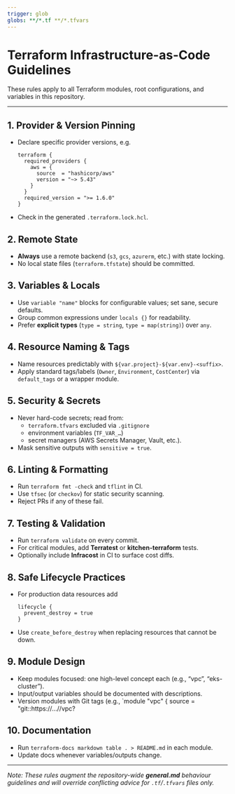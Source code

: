 ```yaml
---
trigger: glob
globs: **/*.tf **/*.tfvars
---
```


# Terraform Infrastructure-as-Code Guidelines

These rules apply to all Terraform modules, root configurations, and variables in this repository.

---

## 1. Provider & Version Pinning
- Declare specific provider versions, e.g.  
  ```hcl
  terraform {
    required_providers {
      aws = {
        source  = "hashicorp/aws"
        version = "~> 5.43"
      }
    }
    required_version = ">= 1.6.0"
  }
  ```
- Check in the generated `.terraform.lock.hcl`.

## 2. Remote State
- **Always** use a remote backend (`s3`, `gcs`, `azurerm`, etc.) with state locking.
- No local state files (`terraform.tfstate`) should be committed.

## 3. Variables & Locals
- Use `variable "name"` blocks for configurable values; set sane, secure defaults.
- Group common expressions under `locals {}` for readability.
- Prefer **explicit types** (`type = string`, `type = map(string)`) over `any`.

## 4. Resource Naming & Tags
- Name resources predictably with `${var.project}-${var.env}-<suffix>`.
- Apply standard tags/labels (`Owner`, `Environment`, `CostCenter`) via `default_tags` or a wrapper module.

## 5. Security & Secrets
- Never hard-code secrets; read from:
  - `terraform.tfvars` excluded via `.gitignore`
  - environment variables (`TF_VAR_…`)
  - secret managers (AWS Secrets Manager, Vault, etc.).
- Mask sensitive outputs with `sensitive = true`.

## 6. Linting & Formatting
- Run `terraform fmt -check` and `tflint` in CI.
- Use `tfsec` (or `checkov`) for static security scanning.
- Reject PRs if any of these fail.

## 7. Testing & Validation
- Run `terraform validate` on every commit.
- For critical modules, add **Terratest** or **kitchen-terraform** tests.
- Optionally include **Infracost** in CI to surface cost diffs.

## 8. Safe Lifecycle Practices
- For production data resources add  
  ```hcl
  lifecycle {
    prevent_destroy = true
  }
  ```
- Use `create_before_destroy` when replacing resources that cannot be down.

## 9. Module Design
- Keep modules focused: one high-level concept each (e.g., “vpc”, “eks-cluster”).
- Input/output variables should be documented with descriptions.
- Version modules with Git tags (e.g., `module "vpc" { source = "git::https://...//vpc?

## 10. Documentation
- Run `terraform-docs markdown table . > README.md` in each module.
- Update docs whenever variables/outputs change.

---

_Note: These rules augment the repository-wide **general.md** behaviour guidelines and will override conflicting advice for `.tf`/`.tfvars` files only._
